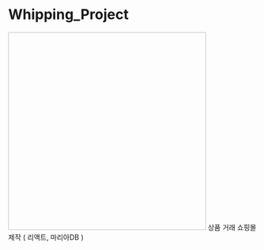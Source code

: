 # Whipping_Project
<img scr="https://user-images.githubusercontent.com/97080437/210045725-b4b18864-cf8a-42bd-b271-cb5e3ed71036.jpg" width="400" height="400"/>
상품 거래 쇼핑몰 제작 ( 리액트, 마리아DB )
